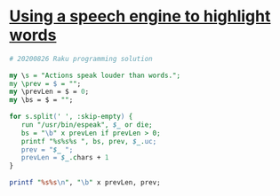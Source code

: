 [1]: https://rosettacode.org/wiki/Using_a_speech_engine_to_highlight_words

# [Using a speech engine to highlight words][1]

```perl
# 20200826 Raku programming solution
 
my \s = "Actions speak louder than words.";
my \prev = $ = "";
my \prevLen = $ = 0;
my \bs = $ = "";
 
for s.split(' ', :skip-empty) {
   run "/usr/bin/espeak", $_ or die;
   bs = "\b" x prevLen if prevLen > 0;
   printf "%s%s%s ", bs, prev, $_.uc;
   prev = "$_ ";
   prevLen = $_.chars + 1
}
 
printf "%s%s\n", "\b" x prevLen, prev;
```
